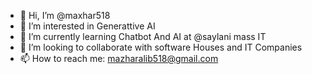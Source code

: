 - 👋 Hi, I’m @maxhar518
- 👀 I’m interested in Generattive AI 
- 🌱 I’m currently learning Chatbot And AI
   at @saylani mass IT
- 💞️ I’m looking to collaborate with software
  Houses and IT Companies 
- 📫 How to reach me:  mazharalib518@gmail.com

<!---
maxhar518/maxhar518 is a ✨ special ✨ repository because its `README.md` (this file) appears on your GitHub profile.
You can click the Preview link to take a look at your changes.
--->
